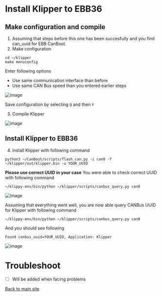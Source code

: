 # Install Klipper to EBB36
## Make configuration and compile
1. Assuming that steps before this one has been succesfully and you find can_uuid for EBB CanBoot.
2. Make configuration
```
cd ~/klipper
make menuconfig
```
Enter following options
* Use same communication interface than before
* Use same CAN Bus speed than you entered earlier steps

![image](https://user-images.githubusercontent.com/5571703/210255352-24327954-f7b8-464e-9f4e-cb01da81ab29.png)

Save configuration by selecting ```Q``` and then ```Y```

3. Compile Klipper

![image](https://user-images.githubusercontent.com/5571703/210255622-81607732-689a-4543-819f-19d4520336cd.png)

## Install Klipper to EBB36

4. Install Klipper with following command

```
python3 ~/CanBoot/scripts/flash_can.py -i can0 -f ~/klipper/out/klipper.bin -u YOUR_UUID
```
**Please use correct UUID in your case** You were able to check correct UUID with following command
```
~/klippy-env/bin/python ~/klipper/scripts/canbus_query.py can0
```
![image](https://user-images.githubusercontent.com/5571703/210256353-1a323157-7b9f-443b-9f45-b54154266357.png)

Assuming that everything went well, you are now able query CANBus UUID for Klipper with following command
```
~/klippy-env/bin/python ~/klipper/scripts/canbus_query.py can0

```
And you should see following
```
Found canbus_uuid=YOUR_UUID, Application: Klipper
```

![image](https://user-images.githubusercontent.com/5571703/210256643-dbd12ca6-d579-44a6-b5c3-35625a29bf84.png)

# Troubleshoot
* [ ] Will be added when facing problems

[Back to main site](README.md)
